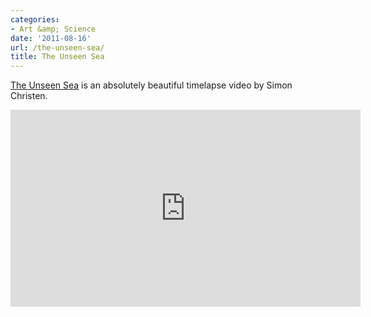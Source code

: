 ```yaml
---
categories:
- Art &amp; Science
date: '2011-08-16'
url: /the-unseen-sea/
title: The Unseen Sea
---
```


<a href="http://vimeo.com/15069551">The Unseen Sea</a> is an absolutely beautiful timelapse video by Simon Christen.

<iframe class="alignc" src="https://player.vimeo.com/video/15069551" width="560" height="315" frameborder="0"></iframe>